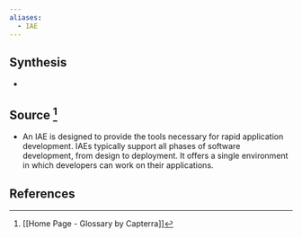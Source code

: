 ```yaml
---
aliases:
  - IAE
---
```

## Synthesis
- 
## Source [^1]
- An IAE is designed to provide the tools necessary for rapid application development. IAEs typically support all phases of software development, from design to deployment. It offers a single environment in which developers can work on their applications.
## References

[^1]: [[Home Page - Glossary by Capterra]]